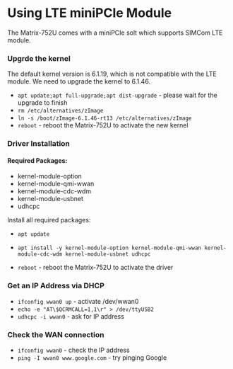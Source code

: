 # Using LTE miniPCIe Module

The Matrix-752U comes with a miniPCIe solt which supports SIMCom LTE module.

### Upgrde the kernel
The default kernel version is 6.1.19, which is not compatible with the LTE module. We need to upgrade the kernel to 6.1.46.

- `apt update;apt full-upgrade;apt dist-upgrade` - please wait for the upgrade to finish
- `rm /etc/alternatives/zImage`
- `ln -s /boot/zImage-6.1.46-rt13 /etc/alternatives/zImage`
- `reboot` - reboot the Matrix-752U to activate the new kernel

### Driver Installation

#### Required Packages:
- kernel-module-option
- kernel-module-qmi-wwan
- kernel-module-cdc-wdm
- kernel-module-usbnet
- udhcpc

Install all required packages:

- `apt update`
- `apt install -y kernel-module-option kernel-module-qmi-wwan kernel-module-cdc-wdm kernel-module-usbnet udhcpc`


- `reboot` - reboot the Matrix-752U to activate the driver

### Get an IP Address via DHCP
- `ifconfig wwan0 up` - activate /dev/wwan0
- `echo -e "AT\$QCRMCALL=1,1\r" > /dev/ttyUSB2`
- `udhcpc -i wwan0` - ask for IP address

### Check the WAN connection
- `ifconfig wwan0` - check the IP address
- `ping -I wwan0 www.google.com` - try pinging Google
